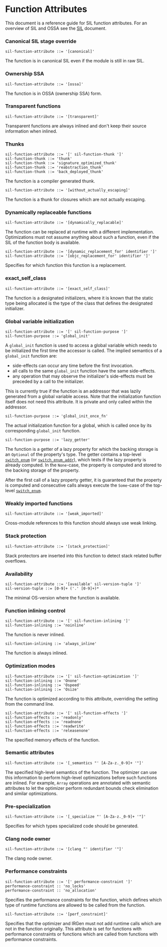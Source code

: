 # Function Attributes

This document is a reference guide for SIL function attributes. For an overview
of SIL and OSSA see the [SIL](SIL.md) document.

### Canonical SIL stage override

```
sil-function-attribute ::= '[canonical]'
```

The function is in canonical SIL even if the module is still in raw SIL.

### Ownership SSA

```
sil-function-attribute ::= '[ossa]'
```

The function is in OSSA (ownership SSA) form.

### Transparent functions

```
sil-function-attribute ::= '[transparent]'
```

Transparent functions are always inlined and don't keep their source
information when inlined.

### Thunks

```
sil-function-attribute ::= '[' sil-function-thunk ']'
sil-function-thunk ::= 'thunk'
sil-function-thunk ::= 'signature_optimized_thunk'
sil-function-thunk ::= 'reabstraction_thunk'
sil-function-thunk ::= 'back_deployed_thunk'
```

The function is a compiler generated thunk.

```
sil-function-attribute ::= '[without_actually_escaping]'
```

The function is a thunk for closures which are not actually escaping.

### Dynamically replaceable functions

```
sil-function-attribute ::= '[dynamically_replacable]'
```

The function can be replaced at runtime with a different implementation.
Optimizations must not assume anything about such a function, even if
the SIL of the function body is available.

```
sil-function-attribute ::= '[dynamic_replacement_for' identifier ']'
sil-function-attribute ::= '[objc_replacement_for' identifier ']'
```

Specifies for which function this function is a replacement.

### exact_self_class

```
sil-function-attribute ::= '[exact_self_class]'
```

The function is a designated initializers, where it is known that the
static type being allocated is the type of the class that defines the
designated initializer.

### Global variable initialization

```
sil-function-attribute ::= '[' sil-function-purpose ']'
sil-function-purpose ::= 'global_init'
```

A `global_init` function is used to access a global variable which needs to be
initialized the first time the accessor is called. The implied semantics of a
`global_init` function are:

-   side-effects can occur any time before the first invocation.
-   all calls to the same `global_init` function have the same
    side-effects.
-   any operation that may observe the initializer's side-effects
    must be preceded by a call to the initializer.

This is currently true if the function is an addressor that was lazily
generated from a global variable access. Note that the initialization
function itself does not need this attribute. It is private and only
called within the addressor.

```
sil-function-purpose ::= 'global_init_once_fn'
```

The actual initialization function for a global, which is called once by its
corresponding `global_init` function.

```
sil-function-purpose ::= 'lazy_getter'
```

The function is a getter of a lazy property for which the backing storage is an
`Optional` of the property's type. The getter contains a top-level
[`switch_enum`](Instructions.md#switch_enum) (or
[`switch_enum_addr`](Instructions.md#switch_enum_addr)), which tests if the
lazy property is already computed. In the `None`-case, the property is computed
and stored to the backing storage of the property.

After the first call of a lazy property getter, it is guaranteed that
the property is computed and consecutive calls always execute the
`Some`-case of the top-level [`switch_enum`](Instructions.md#switch_enum).

### Weakly imported functions

```
sil-function-attribute ::= '[weak_imported]'
```

Cross-module references to this function should always use weak linking.

### Stack protection

```
sil-function-attribute ::= '[stack_protection]'
```

Stack protectors are inserted into this function to detect stack related
buffer overflows.

### Availability

```
sil-function-attribute ::= '[available' sil-version-tuple ']'
sil-version-tuple ::= [0-9]+ ('.' [0-9]+)*
```

The minimal OS-version where the function is available.

### Function inlining control

```
sil-function-attribute ::= '[' sil-function-inlining ']'
sil-function-inlining ::= 'noinline'
```

The function is never inlined.

```
sil-function-inlining ::= 'always_inline'
```

The function is always inlined.

### Optimization modes

```
sil-function-attribute ::= '[' sil-function-optimization ']'
sil-function-inlining ::= 'Onone'
sil-function-inlining ::= 'Ospeed'
sil-function-inlining ::= 'Osize'
```

The function is optimized according to this attribute, overriding the
setting from the command line.

```
sil-function-attribute ::= '[' sil-function-effects ']'
sil-function-effects ::= 'readonly'
sil-function-effects ::= 'readnone'
sil-function-effects ::= 'readwrite'
sil-function-effects ::= 'releasenone'
```

The specified memory effects of the function.

### Semantic attributes

```
sil-function-attribute ::= '[_semantics "' [A-Za-z._0-9]+ '"]'
```

The specified high-level semantics of the function. The optimizer can
use this information to perform high-level optimizations before such
functions are inlined. For example, `Array` operations are annotated
with semantic attributes to let the optimizer perform redundant bounds
check elimination and similar optimizations.

### Pre-specialization

```
sil-function-attribute ::= '[_specialize "' [A-Za-z._0-9]+ '"]'
```

Specifies for which types specialized code should be generated.

### Clang node owner

```
sil-function-attribute ::= '[clang "' identifier '"]'
```

The clang node owner.

### Performance constraints

```
sil-function-attribute ::= '[' performance-constraint ']'
performance-constraint :: 'no_locks'
performance-constraint :: 'no_allocation'
```

Specifies the performance constraints for the function, which defines
which type of runtime functions are allowed to be called from the
function.

```
sil-function-attribute ::= '[perf_constraint]'
```

Specifies that the optimizer and IRGen must not add runtime calls which
are not in the function originally. This attribute is set for functions
with performance constraints or functions which are called from
functions with performance constraints.

